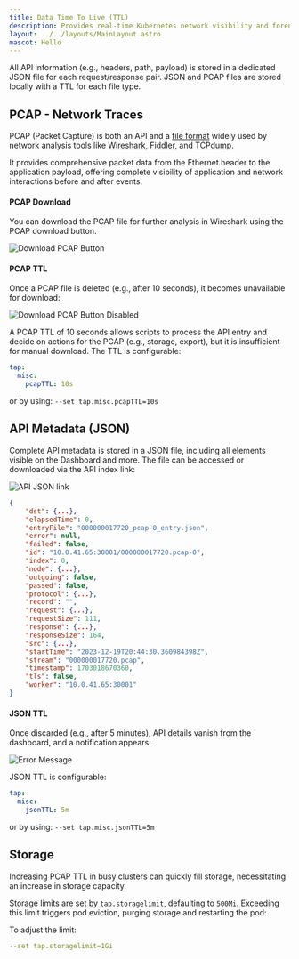 ```yaml
---
title: Data Time To Live (TTL)
description: Provides real-time Kubernetes network visibility and forensics by capturing and monitoring all traffic and payloads within and across containers, pods, nodes, and clusters.
layout: ../../layouts/MainLayout.astro
mascot: Hello
---
```


All API information (e.g., headers, path, payload) is stored in a dedicated JSON file for each request/response pair. JSON and PCAP files are stored locally with a TTL for each file type. 

## PCAP - Network Traces

PCAP (Packet Capture) is both an API and a [file format](https://datatracker.ietf.org/doc/id/draft-gharris-opsawg-pcap-00.html#name-introduction) widely used by network analysis tools like [Wireshark](https://wireshark.org), [Fiddler](https://www.telerik.com/fiddler), and [TCPdump](https://www.tcpdump.org/).

It provides comprehensive packet data from the Ethernet header to the application payload, offering complete visibility of application and network interactions before and after events.

#### PCAP Download

You can download the PCAP file for further analysis in Wireshark using the PCAP download button.

![Download PCAP Button](/pcap_download.png)

#### PCAP TTL

Once a PCAP file is deleted (e.g., after 10 seconds), it becomes unavailable for download:

![Download PCAP Button Disabled](/download_disabled.png)

A PCAP TTL of 10 seconds allows scripts to process the API entry and decide on actions for the PCAP (e.g., storage, export), but it is insufficient for manual download. The TTL is configurable:

```yaml
tap:
  misc:
    pcapTTL: 10s
```
or by using: `--set tap.misc.pcapTTL=10s`

## API Metadata (JSON)

Complete API metadata is stored in a JSON file, including all elements visible on the Dashboard and more. The file can be accessed or downloaded via the API index link:

![API JSON link](/api_json.png)
```json
{
    "dst": {...},
    "elapsedTime": 0,
    "entryFile": "000000017720_pcap-0_entry.json",
    "error": null,
    "failed": false,
    "id": "10.0.41.65:30001/000000017720.pcap-0",
    "index": 0,
    "node": {...},
    "outgoing": false,
    "passed": false,
    "protocol": {...},
    "record": "",
    "request": {...},
    "requestSize": 111,
    "response": {...},
    "responseSize": 164,
    "src": {...},
    "startTime": "2023-12-19T20:44:30.360984398Z",
    "stream": "000000017720.pcap",
    "timestamp": 1703018670360,
    "tls": false,
    "worker": "10.0.41.65:30001"
}
```
#### JSON TTL

Once discarded (e.g., after 5 minutes), API details vanish from the dashboard, and a notification appears:

![Error Message](/storage_error.png)

JSON TTL is configurable:

```yaml
tap:
  misc:
    jsonTTL: 5m
```
or by using: `--set tap.misc.jsonTTL=5m`

## Storage

Increasing PCAP TTL in busy clusters can quickly fill storage, necessitating an increase in storage capacity.

Storage limits are set by `tap.storagelimit`, defaulting to `500Mi`. Exceeding this limit triggers pod eviction, purging storage and restarting the pod:

To adjust the limit:

```yaml
--set tap.storagelimit=1Gi
```